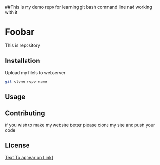 ##This is my demo repo for learning git bash command line nad working with
it

# Foobar

This is repository

## Installation

Upload my filels to webserver

```bash
git clone repo-name
```

## Usage

## Contributing

If you wish to make my website better please clone my site and push your code

## License

[Text To appear on Link](https://github.com/mihalandonov1/demo)]
